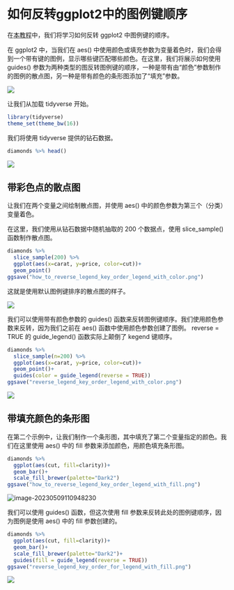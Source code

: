 # 如何反转ggplot2中的图例键顺序

在[本教程](https://datavizpyr.com/reverse-legend-key-order-in-ggplot2/ "Source")中，我们将学习如何反转 ggplot2 中图例键的顺序。

在 ggplot2 中，当我们在 aes() 中使用颜色或填充参数为变量着色时，我们会得到一个带有键的图例，显示哪些键匹配哪些颜色。在这里，我们将展示如何使用 guides() 参数为两种类型的图反转图例键的顺序，一种是带有由“颜色”参数制作的图例的散点图，另一种是带有颜色的条形图添加了“填充”参数。

![](https://s2.loli.net/2023/05/09/McESFH6wq1pxCUN.png)



让我们从加载 tidyverse 开始。

```R
library(tidyverse)
theme_set(theme_bw(16))
```

我们将使用 tidyverse 提供的钻石数据。

```R
diamonds %>% head()
```

![](https://s2.loli.net/2023/05/09/XFQCO3PBamjkdWz.png)



## 带彩色点的散点图

让我们在两个变量之间绘制散点图，并使用 aes() 中的颜色参数为第三个（分类）变量着色。

在这里，我们使用从钻石数据中随机抽取的 200 个数据点，使用 slice_sample() 函数制作散点图。

```R
diamonds %>% 
  slice_sample(200) %>%
  ggplot(aes(x=carat, y=price, color=cut))+
  geom_point()
ggsave("how_to_reverse_legend_key_order_legend_with_color.png")

```

这就是使用默认图例键排序的散点图的样子。

![](https://s2.loli.net/2023/05/13/ZT29WGew4Yu1lpj.png)



我们可以使用带有颜色参数的 guides() 函数来反转图例键顺序。我们使用颜色参数来反转，因为我们之前在 aes() 函数中使用颜色参数创建了图例。 reverse = TRUE 的 guide_legend() 函数实际上颠倒了 kegend 键顺序。

```R
diamonds %>% 
  slice_sample(n=200) %>%
  ggplot(aes(x=carat, y=price, color=cut))+
  geom_point()+
  guides(color = guide_legend(reverse = TRUE))
ggsave("reverse_legend_key_order_legend_with_color.png")

```

![](https://s2.loli.net/2023/05/09/sFgpO7wG9QYVndt.png)



## 带填充颜色的条形图

在第二个示例中，让我们制作一个条形图，其中填充了第二个变量指定的颜色。我们在这里使用 aes() 中的 fill 参数来添加颜色，用颜色填充条形图。

```R
diamonds %>% 
  ggplot(aes(cut, fill=clarity))+
  geom_bar()+
  scale_fill_brewer(palette="Dark2")
ggsave("how_to_reverse_legend_key_order_legend_with_fill.png")
```

![image-20230509110948230](https://s2.loli.net/2023/05/09/GrkyjUg1aHWcP4u.png)



我们可以使用 guides() 函数，但这次使用 fill 参数来反转此处的图例键顺序，因为图例是使用 aes() 中的 fill 参数创建的。

```R
diamonds %>% 
  ggplot(aes(cut, fill=clarity))+
  geom_bar()+
  scale_fill_brewer(palette="Dark2")+
  guides(fill = guide_legend(reverse = TRUE))
ggsave("reverse_legend_key_order_for_legend_with_fill.png")
```

![](https://s2.loli.net/2023/05/09/YHMuXZ5neigys7A.png)